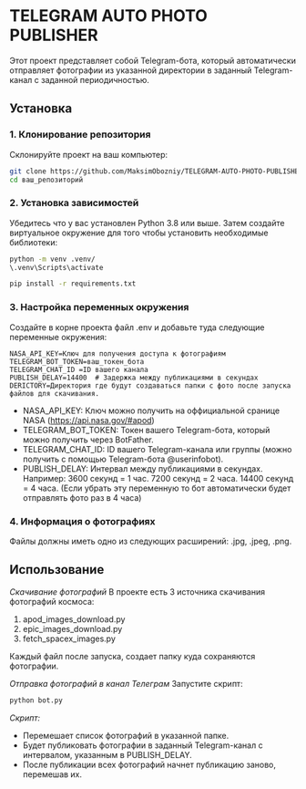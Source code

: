 # TELEGRAM AUTO PHOTO PUBLISHER
Этот проект представляет собой Telegram-бота, который автоматически отправляет фотографии из указанной директории в заданный Telegram-канал с заданной периодичностью.

## Установка

### 1. Клонирование репозитория
Склонируйте проект на ваш компьютер:

```bash
git clone https://github.com/MaksimObozniy/TELEGRAM-AUTO-PHOTO-PUBLISHER.git
cd ваш_репозиторий
```

### 2. Установка зависимостей
Убедитесь что у вас установлен Python 3.8 или выше. Затем создайте виртуальное окружение для того чтобы установить необходимые библиотеки:

```bash
python -m venv .venv/
\.venv\Scripts\activate
```
```bash
pip install -r requirements.txt
```
### 3. Настройка переменных окружения
Создайте в корне проекта файл .env и добавьте туда следующие переменные окружения:

```env
NASA_API_KEY=Ключ для получения доступа к фотографиям
TELEGRAM_BOT_TOKEN=ваш_токен_бота
TELEGRAM_CHAT_ID =ID вашего канала
PUBLISH_DELAY=14400  # Задержка между публикациями в секундах
DERICTORY=Директория где будут создаваться папки с фото после запуска файлов для скачивания.
```
- NASA_API_KEY: Ключ можно получить на оффициальной сранице NASA (https://api.nasa.gov/#apod)
- TELEGRAM_BOT_TOKEN: Токен вашего Telegram-бота, который можно получить через BotFather.
- TELEGRAM_CHAT_ID: ID вашего Telegram-канала или группы (можно получить с помощью Telegram-бота @userinfobot).
- PUBLISH_DELAY: Интервал между публикациями в секундах. Например:
    3600 секунд = 1 час.
    7200 секунд = 2 часа.
    14400 секунд = 4 часа.
    (Если убрать эту переменную то бот автоматически будет отправлять фото раз в 4 часа)

### 4. Информация о фотографиях
Файлы должны иметь одно из следующих расширений: .jpg, .jpeg, .png.

## Использование
*Скачивание фотографий*
В проекте есть 3 источника скачивания фотографий космоса:

1. apod_images_download.py
2. epic_images_download.py
3. fetch_spacex_images.py

Каждый файл после запуска, создает папку куда сохраняются фотографии.

*Отправка фотографий в канал Телеграм*
Запустите скрипт:

```bash
python bot.py
```

*Скрипт:*
- Перемешает список фотографий в указанной папке.
- Будет публиковать фотографии в заданный Telegram-канал с интервалом, указанным в PUBLISH_DELAY.
- После публикации всех фотографий начнет публикацию заново, перемешав их.
